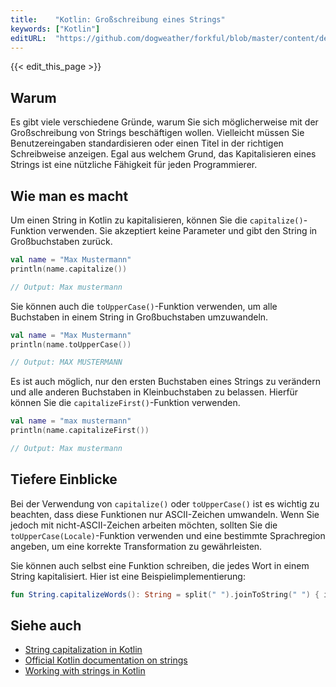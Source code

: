 ```yaml
---
title:    "Kotlin: Großschreibung eines Strings"
keywords: ["Kotlin"]
editURL:  "https://github.com/dogweather/forkful/blob/master/content/de/kotlin/capitalizing-a-string.md"
---
```


{{< edit_this_page >}}

## Warum

Es gibt viele verschiedene Gründe, warum Sie sich möglicherweise mit der Großschreibung von Strings beschäftigen wollen. Vielleicht müssen Sie Benutzereingaben standardisieren oder einen Titel in der richtigen Schreibweise anzeigen. Egal aus welchem Grund, das Kapitalisieren eines Strings ist eine nützliche Fähigkeit für jeden Programmierer.

## Wie man es macht

Um einen String in Kotlin zu kapitalisieren, können Sie die `capitalize()`-Funktion verwenden. Sie akzeptiert keine Parameter und gibt den String in Großbuchstaben zurück.

````Kotlin
val name = "Max Mustermann"
println(name.capitalize())

// Output: Max mustermann
````

Sie können auch die `toUpperCase()`-Funktion verwenden, um alle Buchstaben in einem String in Großbuchstaben umzuwandeln.

````Kotlin
val name = "Max Mustermann"
println(name.toUpperCase())

// Output: MAX MUSTERMANN
````

Es ist auch möglich, nur den ersten Buchstaben eines Strings zu verändern und alle anderen Buchstaben in Kleinbuchstaben zu belassen. Hierfür können Sie die `capitalizeFirst()`-Funktion verwenden.

````Kotlin
val name = "max mustermann"
println(name.capitalizeFirst())

// Output: Max mustermann
````

## Tiefere Einblicke

Bei der Verwendung von `capitalize()` oder `toUpperCase()` ist es wichtig zu beachten, dass diese Funktionen nur ASCII-Zeichen umwandeln. Wenn Sie jedoch mit nicht-ASCII-Zeichen arbeiten möchten, sollten Sie die `toUpperCase(Locale)`-Funktion verwenden und eine bestimmte Sprachregion angeben, um eine korrekte Transformation zu gewährleisten.

Sie können auch selbst eine Funktion schreiben, die jedes Wort in einem String kapitalisiert. Hier ist eine Beispielimplementierung:

````Kotlin
fun String.capitalizeWords(): String = split(" ").joinToString(" ") { it.capitalize() }
````

## Siehe auch

- [String capitalization in Kotlin](https://www.baeldung.com/kotlin/capitalize-string)
- [Official Kotlin documentation on strings](https://kotlinlang.org/docs/reference/basic-types.html#strings)
- [Working with strings in Kotlin](https://blog.mindorks.com/working-with-strings-in-kotlin)